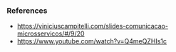 ### References
- https://viniciuscampitelli.com/slides-comunicacao-microsservicos/#/9/20
- https://www.youtube.com/watch?v=Q4meQZHIs1c
